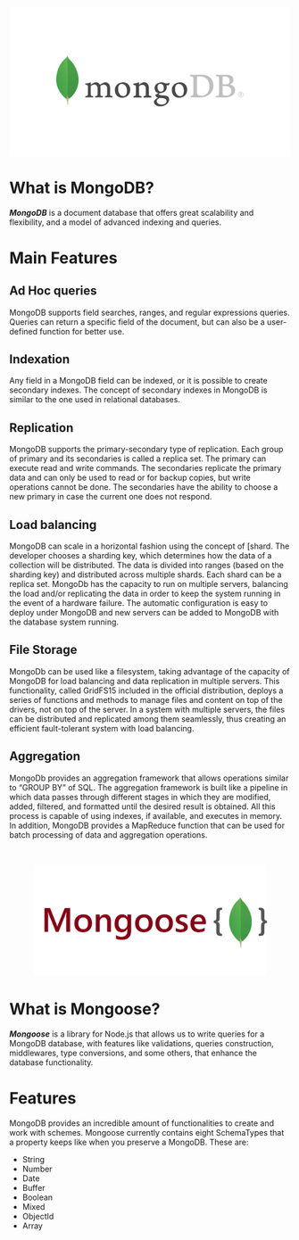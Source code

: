 <p align="center" style="background: white;">
    <img src="./assets/mongodb.png" />
</p>

# What is MongoDB?

***MongoDB*** is a document database that offers great scalability and flexibility, and a model of advanced indexing and queries.

# Main Features

## Ad Hoc queries

MongoDB supports field searches, ranges, and regular expressions queries. Queries can return a specific field of the document, but can also be a user-defined function for better use.

## Indexation

Any field in a MongoDB field can be indexed, or it is possible to create secondary indexes. The concept of secondary indexes in MongoDB is similar to the one used in relational databases.

## Replication

MongoDB supports the primary-secondary type of replication. Each group of primary and its secondaries is called a replica set. The primary can execute read and write commands. The secondaries replicate the primary data and can only be used to read or for backup copies, but write operations cannot be done. The secondaries have the ability to choose a new primary in case the current one does not respond.

## Load balancing

MongoDB can scale in a horizontal fashion using the concept of [shard. The developer chooses a sharding key, which determines how the data of a collection will be distributed. The data is divided into ranges (based on the sharding key) and distributed across multiple shards. Each shard can be a replica set. MongoDb has the capacity to run on multiple servers, balancing the load and/or replicating the data in order to keep the system running in the event of a hardware failure. The automatic configuration is easy to deploy under MongoDB and new servers can be added to MongoDB with the database system running.

## File Storage

MongoDb can be used like a filesystem, taking advantage of the capacity of MongoDB for load balancing and data replication in multiple servers. This functionality, called GridFS15​ included in the official distribution, deploys a series of functions and methods to manage files and content on top of the drivers, not on top of the server. In a system with multiple servers, the files can be distributed and replicated among them seamlessly, thus creating an efficient fault-tolerant system with load balancing. 

## Aggregation

MongoDb provides an aggregation framework that allows operations similar to “GROUP BY” of SQL. The aggregation framework is built like a pipeline in which data passes through different stages in which they are modified, added, filtered, and formatted until the desired result is obtained. All this process is capable of using indexes, if available, and executes in memory. In addition, MongoDB provides a MapReduce function that can be used for batch processing of data and aggregation operations.

<p>&nbsp;</p>

<p align="center">
  <img height="200" src="./assets/mongoose.png" />
</p>


# What is Mongoose?

***Mongoose*** is a library for Node.js that allows us to write queries for a MongoDB database, with features like validations, queries construction, middlewares, type conversions, and some others, that enhance the database functionality.

# Features

MongoDB provides an incredible amount of functionalities to create and work with schemes. Mongoose currently contains eight SchemaTypes that a property keeps like when you preserve a MongoDB.
These are:

- String
- Number
- Date
- Buffer
- Boolean
- Mixed
- ObjectId
- Array


